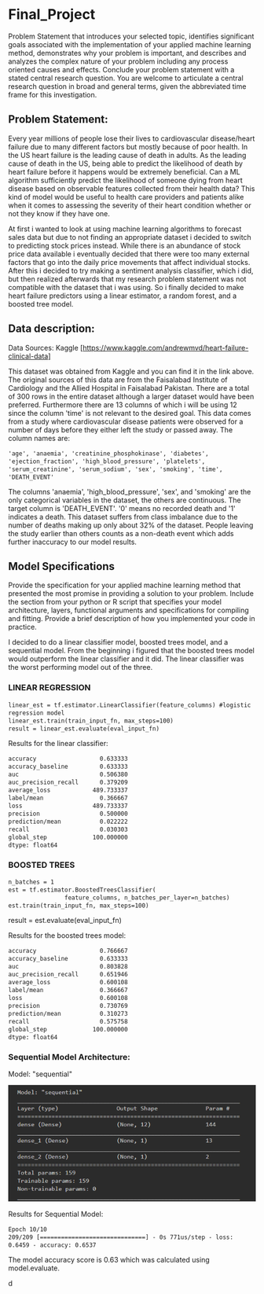 # Final_Project
Problem Statement that introduces your selected topic, identifies significant goals associated with the implementation of your applied machine learning method, demonstrates why your problem is important, and describes and analyzes the complex nature of your problem including any process oriented causes and effects. Conclude your problem statement with a stated central research question. You are welcome to articulate a central research question in broad and general terms, given the abbreviated time frame for this investigation.

## Problem Statement:

Every year millions of people lose their lives to cardiovascular disease/heart failure due to many different factors but mostly because of poor health. In the US heart failure is the leading cause of death in adults. As the leading cause of death in the US, being able to predict the likelihood of death by heart failure before it happens would be extremely beneficial. 
Can a ML algorithm sufficiently predict the likelihood of someone dying from heart disease based on observable features collected from their health data? This kind of model would be useful to health care providers and patients alike when it comes to assessing the severity of their heart condition whether or not they know if they have one.

At first i wanted to look at using machine learning algorithms to forecast sales data but due to not finding an appropriate dataset i decided to switch to predicting stock prices instead. While there is an abundance of stock price data available i eventually decided that there were too many external factors that go into the daily price movements that affect individual stocks. After this i decided to try making a sentiment analysis classifier, which i did, but then realized afterwards that my research problem statement was not compatible with the dataset that i was using. So i finally decided to make heart failure predictors using a linear estimator, a random forest, and a boosted tree model.

## Data description:

Data Sources: Kaggle
[https://www.kaggle.com/andrewmvd/heart-failure-clinical-data]

This dataset was obtained from Kaggle and you can find it in the link above. The original sources of this data are from the Faisalabad Institute of Cardiology and  the Allied Hospital in Faisalabad Pakistan. There are a total of 300 rows in the entire dataset although a larger dataset would have been preferred. Furthermore there are 13 columns of which i will be using 12 since the column 'time' is not relevant to the desired goal. This data comes from a study where cardiovascular disease patients were observed for a number of days before they either left the study or passed away. 
The column names are:

    'age', 'anaemia', 'creatinine_phosphokinase', 'diabetes',
    'ejection_fraction', 'high_blood_pressure', 'platelets',
    'serum_creatinine', 'serum_sodium', 'sex', 'smoking', 'time',
    'DEATH_EVENT'
    
The columns 'anaemia', 'high_blood_pressure', 'sex', and 'smoking' are the only categorical variables in the dataset, the others are continuous.
The target column is 'DEATH_EVENT'. '0' means no recorded death and '1' indicates a death.
This dataset suffers from class imbalance due to the number of deaths making up only about 32% of the dataset. People leaving the study earlier than others counts as a non-death event which adds further inaccuracy to our model results.

## Model Specifications

Provide the specification for your applied machine learning method that presented the most promise in providing a solution to your problem.
Include the section from your python or R script that specifies your model architecture, layers, functional arguments and specifications for compiling and fitting.
Provide a brief description of how you implemented your code in practice.

I decided to do a linear classifier model, boosted trees model, and a sequential model. From the beginning i figured that the boosted trees model would outperform the linear classifier and it did. The linear classifier was the worst performing model out of the three.

### LINEAR REGRESSION

    linear_est = tf.estimator.LinearClassifier(feature_columns) #logistic regression model
    linear_est.train(train_input_fn, max_steps=100)
    result = linear_est.evaluate(eval_input_fn)

Results for the linear classifier:


    accuracy                  0.633333
    accuracy_baseline         0.633333
    auc                       0.506380
    auc_precision_recall      0.379209
    average_loss            489.733337
    label/mean                0.366667
    loss                    489.733337
    precision                 0.500000
    prediction/mean           0.022222
    recall                    0.030303
    global_step             100.000000
    dtype: float64
      
### BOOSTED TREES

    n_batches = 1
    est = tf.estimator.BoostedTreesClassifier(
                    feature_columns, n_batches_per_layer=n_batches)
    est.train(train_input_fn, max_steps=100)


result = est.evaluate(eval_input_fn)
 
Results for the boosted trees model:
 
    accuracy                  0.766667
    accuracy_baseline         0.633333
    auc                       0.803828
    auc_precision_recall      0.651946
    average_loss              0.600108
    label/mean                0.366667
    loss                      0.600108
    precision                 0.730769
    prediction/mean           0.310273
    recall                    0.575758
    global_step             100.000000
    dtype: float64


### Sequential Model Architecture:


Model: "sequential"

![sequential](sequential.PNG)

Results for Sequential Model:


    Epoch 10/10
    209/209 [==============================] - 0s 771us/step - loss: 0.6459 - accuracy: 0.6537

The model accuracy score is 0.63 which was calculated using model.evaluate.
    
    


d
